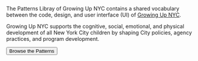 The Patterns Libray of Growing Up NYC contains a shared vocabulary between the code, design, and user interface (UI) of [Growing Up NYC](https://growingupnyc.cityofnewyork.us/).

Growing Up NYC supports the cognitive, social, emotional, and physical development of all New York City children by shaping City policies, agency practices, and program development.

<p class="text-center pt-4">
  <button class="button--primary js-offcanvas" data-js='patterns-nav' aria-controls='toggle-patterns-nav'/>Browse the Patterns</button>
</p>